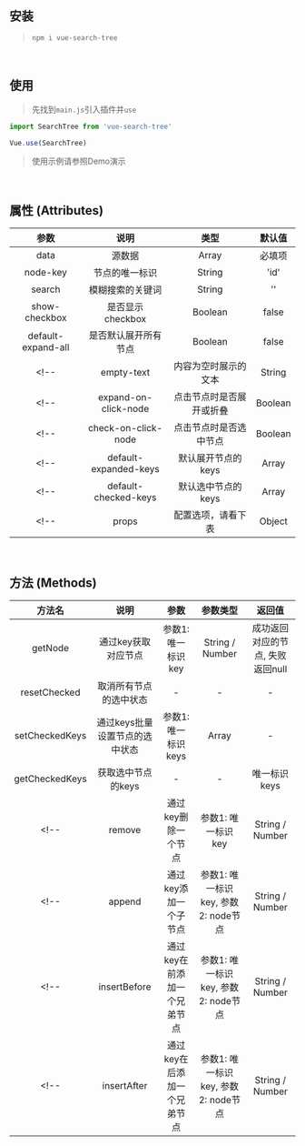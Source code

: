 
## 安装

> `npm i vue-search-tree`

<!-- <br />

## Demo演示

> https://100px.net/vue-search-tree/ -->

<br />

## 使用

> 先找到`main.js`引入插件并`use`

```js
import SearchTree from 'vue-search-tree'

Vue.use(SearchTree)
```

> 使用示例请参照Demo演示

<br />

## 属性 (Attributes)

| 参数                   | 说明 | 类型 | 默认值
|  :-:                  | :-: | :-: | :-:
| data                  | 源数据 | Array | 必填项
| node-key              | 节点的唯一标识 | String | 'id'
| search                | 模糊搜索的关键词 | String | ''
| show-checkbox         | 是否显示checkbox | Boolean | false
| default-expand-all    | 是否默认展开所有节点 | Boolean | false
<!-- | empty-text            | 内容为空时展示的文本 | String | '-' -->
<!-- | expand-on-click-node  | 点击节点时是否展开或折叠 | Boolean | true -->
<!-- | check-on-click-node   | 点击节点时是否选中节点 | Boolean | false -->
<!-- | default-expanded-keys | 默认展开节点的keys | Array | [] -->
<!-- | default-checked-keys  | 默认选中节点的keys | Array | [] -->
<!-- | props                 | 配置选项，请看下表 | Object |  -->

<!-- <br />

## props (配置项)

| 参数      | 说明 | 类型
|  :-:     | :-: | :-:
| name     | 节点名称 | String
| children | 节点的子集 | Array
| disabled | 该节点是否禁用 | Boolean -->

<!-- <br />

## 事件 (Event)

| 事件名        | 说明 | 参数
|  :-:         | :-: | :-:
| node-click   | 节点被点击时触发 | 参数1: 事件参数event, 参数2: 当前node节点
| node-checked | 节点的选中状态改变时触发 | 参数1: 事件参数event, 参数2: 当前node节点
| node-expand  | 节点展开或折叠时触发 | 参数1: 事件参数event, 参数2: 当前node节点 -->

<br />

## 方法 (Methods)

| 方法名           | 说明 | 参数 | 参数类型 | 返回值
|  :-:            | :-: | :-: | :-: | :-:
| getNode         | 通过key获取对应节点 | 参数1: 唯一标识key | String / Number | 成功返回对应的节点, 失败返回null
| resetChecked    | 取消所有节点的选中状态 | - | - | -
| setCheckedKeys  | 通过keys批量设置节点的选中状态 | 参数1: 唯一标识keys | Array | -
| getCheckedKeys  | 获取选中节点的keys | - | - | 唯一标识keys
<!-- | remove          | 通过key删除一个节点 | 参数1: 唯一标识key | String / Number | 成功返回true, 失败返回false -->
<!-- | append          | 通过key添加一个子节点 | 参数1: 唯一标识key, 参数2: node节点 | String / Number | 成功返回true, 失败返回false -->
<!-- | insertBefore    | 通过key在前添加一个兄弟节点 | 参数1: 唯一标识key, 参数2: node节点 | String / Number | 成功返回true, 失败返回false -->
<!-- | insertAfter     | 通过key在后添加一个兄弟节点 | 参数1: 唯一标识key, 参数2: node节点 | String / Number | 成功返回true, 失败返回false -->
